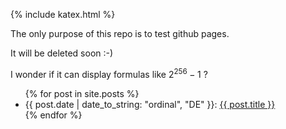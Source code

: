 {% include katex.html %}

The only purpose of this repo is to test github pages.

It will be deleted soon :-)

I wonder if it can display formulas like $2^{256}-1$ ?


<ul>
  {% for post in site.posts %}
    <li>
      {{ post.date | date_to_string: "ordinal", "DE" }}: <a href="{{ post.url | prepend: site.baseurl }}">{{ post.title }}</a>
    </li>
  {% endfor %}
</ul>
